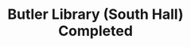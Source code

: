 ---
_date: '1934'
derivativo_link: https://derivativo-3.library.columbia.edu/iiif/2/ldpd:341266/
dlc_link: https://dlc.library.columbia.edu/catalog/cul:hhmgqnk9nr
format: photographs
iiif_json: https://derivativo-3.library.columbia.edu/iiif/2/ldpd:341266/info.json
name: Beals, A. Tennyson
native_jpg: https://derivativo-3.library.columbia.edu/iiif/2/ldpd:341266/full/!768,768/0/native.jpg
shelf_location: Box no. Box 162, Folder no. Folder 11 (Buildings & Grounds - Morningside
  - Butler Library, Construction 1932), Historical Photograph Collection
subjects: Academic libraries; New York (N.Y.); Butler Library
summary: View of completed South Hall (Butler Library), 1934.
title: Butler Library (South Hall) Completed
layout: photo-page
---